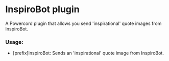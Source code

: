 # InspiroBot plugin
 A Powercord plugin that allows you send \'inspirational\' quote images from InspiroBot.


### Usage:

- [prefix]InspiroBot: Sends an \'inspirational\' quote image from InspiroBot.

